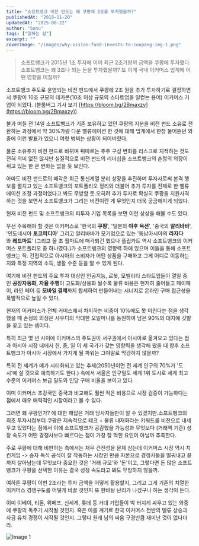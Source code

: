 ```yaml
---
title: "소프트뱅크 비전 펀드는 왜 쿠팡에 2조를 투자했을까?"
publishedAt: "2018-11-20"
updatedAt: "2025-08-22"
author: "Sonu"
tags: ["일하는 삶"]
excerpt: ""
coverImage: "/images/why-vision-fund-invests-to-coupang-img-1.png"
---
```


> 소프트뱅크가 2015년 1조 투자에 이어 최근 2조가량의 금액을 쿠팡에 투자했다.소프트뱅크는 왜 3조나 되는 돈을 투자했을까? 또 이게 국내 이커머스 업계에 어떤 영향을 미칠까?




소프트뱅크 주도로 운영되는 비전 펀드에서 쿠팡에 2조 원을 추가 투자하기로 결정하면서 쿠팡이 10조 규모의 데카콘(10조 이상 규모의 스타트업을 일컫는 용어) 이커머스 기업이 되었다. (블룸버그 기사 보기 [https://bloom.bg/2Bmaxzy](https://bloom.bg/2Bmaxzy))


불과 며칠 전 14일 소프트뱅크가 기존 보유하고 있던 쿠팡의 지분을 비전 펀드 소유로 전환하는 과정에서 약 30%가량 다운 밸류에이션 한 것에 대해 업계에서 한창 물어뜯던 와중에 이런 발표가 있으니 여럿 벙찌는 상황이 되어버렸다.


물론 소유주가 비전 펀드로 바뀌며 뒤따르는 주주 구성 변화를 리스크로 지적하는 것도 전혀 의미 없진 않지만 실질적으로 비전 펀드의 리더십을 소프트뱅크의 손정의 의장이 쥐고 있는 한 큰 변화는 없을 듯 보인다.


아마도 비전 펀드로의 매각은 최근 통신계열 분리 상장을 추진하며 투자사로써 본격 행보를 펼치고 있는 소프트뱅크의 포트폴리오 정리와 더불어 추가 투자를 전제로 한 밸류에이션 조정 과정이었다고 봐도 무방할 듯.오히려 추가 투자로 확실히 쿠팡을 지원사격하는 것을 보면서 소프트뱅크가 그리는 비전이란 게 무엇인지 더욱 궁금해지게 되었다.


현재 비전 펀드 및 소프트뱅크의 피투자 기업 목록을 보면 이런 상상을 해볼 수도 있다.


우선 주목해야 할 것은 이커머스로 '한국의 **쿠팡**', '일본의 **야후 옥션**', '중국의 **알리바바**', '인도네시아 **토코피디아**' 그리고 알리바바가 모기업으로 있는 '동남아시아의 **라자다**와 **레드마트**' (그리고 올 초 월마트에 매각되긴 했으나 플립카트 역시 소프트뱅크의 이커머스 포트폴리오 중 하나였다.)가 소프트뱅크의 영향력 하에 있으며 이들을 통해 소프트뱅크는 직. 간접적으로 아시아의 소비자가 어떤 상품을 구매하고 그게 어디로 이동하는지와 특정 지역의 소득, 생활 수준 등을 알 수 있게 된다.


여기에 비전 펀드의 주요 투자 대상인 인공지능, 로봇, 모빌리티 스타트업들이 열일 중인 **공장자동화, 자율 주행**이 고도화/상용화 될수록 물류 비용은 현저히 줄어들고 페이페이, 라인 페이 등 **모바일 결제**까지 합세하여 만들어내는 시너지로 온라인 구매 접근성을 폭발적으로 높일 수 있다.


현재의 이커머스가 전체 커머스에서 차지하는 비중이 10%에도 못 미친다는 점을 생각했을 때 손정의 의장은 사우디의 막대한 오일머니를 동원하여 남은 90%의 대지에 깃발을 꽂고 있는 셈이다.


특히 최근 몇 년 사이에 이커머스의 주도권이 서구권에서 아시아로 옮겨오고 있다는 점과 아시아 시장 내에서 한, 중, 일 이 세 국가가 갖는 영향력을 생각해 봤을 때 향후 소프트뱅크가 아시아 시장에서 가지게 될 파워는 그야말로 막강하지 않을까?


특히 전 세계가 메가 시티화되고 있는 추세(2050년이면 전 세계 인구의 70%가 '도시'에 살 것으로 예측하기도 한다.) 속에서 서울은 인구밀도 세계 1위 도시로 세계 최고 수준의 이커머스 보급 밀도와 인당 구매 비율을 보이고 있다.


이미 이커머스 초강국인 중국과 비교해도 훨씬 적은 비용으로 시장 검증이 가능하다는 점에서 매우 매력적인 시장이라고 볼 수 있다.


그러면 왜 쿠팡인가? 에 대한 해답은 거래 당사자들만이 알 수 있겠지만.소프트뱅크의 최초 투자시점부터 쿠팡은 지속적으로 테크 + 물류 내재화라는 키워드를 비전으로 내세우고 있었다는 점에서 이에 소프트뱅크가 공감했을 가능성과 무엇보다 (거래액 기준) 성장 속도가 어떤 경쟁사보다 빠르다는 점이 가장 잘 먹힌 요인이 아닐까 추측한다.


주로 쿠팡에 대해 비판하는 측에서는 재무 건전성을 문제 삼는데 이커머스 시장 역시 치킨게임 -> 승자 독식 공식이 잘 작동하는 시장인 만큼 자본으로 경쟁사들을 떨궈내고 끝까지 살아남는데 무엇보다 중요한 것은 '거래 규모'와 '돈'이고, 그렇다면 돈 많은 소프트뱅크가 쿠팡을 선택한 이유는 결국 성장 속도라고 봐도 무방하지 않을까.


여하튼 쿠팡이 이번 2조라는 투자 금액을 어떻게 활용할지, 그리고 그게 기존의 치열한 이커머스 경쟁구도를 어떻게 바꿀 것인지 또 한바탕 난리가 나겠구나 하는 생각이 든다.


이미 이베이, 티몬, 위메프, 신세계, 롯데 등 거대 기업들이 박 터지게 싸우고 있는 와중에 쿠팡의 독주가 시작될 것인지. 혹은 이를 계기로 한국 이커머스 전반의 밸류 상승과 자금 유치 경쟁이 시작될 것인지..그렇다 원래 남의 싸움 구경만큼 재미난 것이 없다더라.

![Image 1](/images/why-vision-fund-invests-to-coupang-img-1.png)
